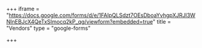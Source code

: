 +++
iframe = "https://docs.google.com/forms/d/e/1FAIpQLSdzt7OEsDboaYvhgpXJRJl3WNInEBJcX4QeTxSImocq2kP_qg/viewform?embedded=true"
title = "Vendors"
type = "google-forms"

+++
